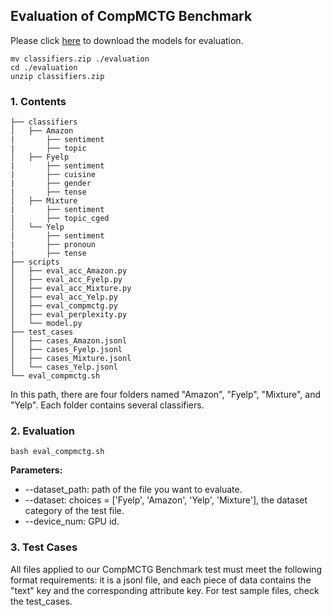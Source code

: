 ## Evaluation of CompMCTG Benchmark

Please click [here](https://pan.quark.cn/s/4d731a1697c2) to download the models for evaluation.

```shell
mv classifiers.zip ./evaluation
cd ./evaluation
unzip classifiers.zip
```

### 1. Contents

```shell
├── classifiers
│   ├── Amazon
|       ├── sentiment
|       ├── topic
│   ├── Fyelp
|       ├── sentiment
|       ├── cuisine
|       ├── gender
|       ├── tense
│   ├── Mixture
|       ├── sentiment
|       ├── topic_cged
│   └── Yelp
|       ├── sentiment
|       ├── pronoun
|       ├── tense
├── scripts
│   ├── eval_acc_Amazon.py
│   ├── eval_acc_Fyelp.py
│   ├── eval_acc_Mixture.py
│   ├── eval_acc_Yelp.py
│   ├── eval_compmctg.py
│   ├── eval_perplexity.py
│   └── model.py
├── test_cases
│   ├── cases_Amazon.jsonl
│   ├── cases_Fyelp.jsonl
│   ├── cases_Mixture.jsonl
│   └── cases_Yelp.jsonl
└── eval_compmctg.sh
```

In this path, there are four folders named "Amazon", "Fyelp", "Mixture",  and "Yelp". Each folder contains several classifiers.

### 2. Evaluation

```shell
bash eval_compmctg.sh
```

**Parameters:**

- --dataset_path: path of the file you want to evaluate.
- --dataset: choices = ['Fyelp', 'Amazon', 'Yelp', 'Mixture'], the dataset category of the test file.
- --device_num: GPU id.

### 3. Test Cases

All files applied to our CompMCTG Benchmark test must meet the following format requirements: it is a jsonl file, and each piece of data contains the "text" key and the corresponding attribute key. For test sample files, check the test_cases.
